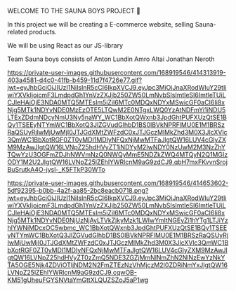 WELCOME TO THE SAUNA BOYS PROJECT 🚀

In this project we will be creating a E-commerce website, selling Sauna-related products.

We will be using React as our JS-library

Team Sauna boys consists of Anton Lundin Amro Altai Jonathan Neroth

https://private-user-images.githubusercontent.com/168919546/414313919-403a4581-d4c0-41fb-b459-11d7f4726e77.gif?jwt=eyJhbGciOiJIUzI1NiIsInR5cCI6IkpXVCJ9.eyJpc3MiOiJnaXRodWIuY29tIiwiYXVkIjoicmF3LmdpdGh1YnVzZXJjb250ZW50LmNvbSIsImtleSI6ImtleTUiLCJleHAiOjE3NDA0MTQ5MTEsIm5iZiI6MTc0MDQxNDYxMSwicGF0aCI6Ii8xNjg5MTk1NDYvNDE0MzEzOTE5LTQwM2E0NTgxLWQ0YzAtNDFmYi1iNDU5LTExZDdmNDcyNmU3Ny5naWY_WC1BbXotQWxnb3JpdGhtPUFXUzQtSE1BQy1TSEEyNTYmWC1BbXotQ3JlZGVudGlhbD1BS0lBVkNPRFlMU0E1M1BRSzRaQSUyRjIwMjUwMjI0JTJGdXMtZWFzdC0xJTJGczMlMkZhd3M0X3JlcXVlc3QmWC1BbXotRGF0ZT0yMDI1MDIyNFQxNjMwMTFaJlgtQW16LUV4cGlyZXM9MzAwJlgtQW16LVNpZ25hdHVyZT1iNDYyM2IwNDY0NzUwM2M3NzZhYTQwYzU3OGFmZDJhNWVmNzQ0NWQyMmE5NDZkZWQ4MTQyN2Q1MGIzODY1M2U2JlgtQW16LVNpZ25lZEhlYWRlcnM9aG9zdCJ9.qbH7mxFKvvnSrojBuSrutkA4O-jysl-_K5FTkP30WTo

https://private-user-images.githubusercontent.com/168919546/414653602-5df92395-b0bb-4a2f-aa85-2bc8eacb0718.png?jwt=eyJhbGciOiJIUzI1NiIsInR5cCI6IkpXVCJ9.eyJpc3MiOiJnaXRodWIuY29tIiwiYXVkIjoicmF3LmdpdGh1YnVzZXJjb250ZW50LmNvbSIsImtleSI6ImtleTUiLCJleHAiOjE3NDA0MTQ5MTEsIm5iZiI6MTc0MDQxNDYxMSwicGF0aCI6Ii8xNjg5MTk1NDYvNDE0NjUzNjAyLTVkZjkyMzk1LWIwYmItNGEyZi1hYTg1LTJiYzhlYWNiMDcxOC5wbmc_WC1BbXotQWxnb3JpdGhtPUFXUzQtSE1BQy1TSEEyNTYmWC1BbXotQ3JlZGVudGlhbD1BS0lBVkNPRFlMU0E1M1BRSzRaQSUyRjIwMjUwMjI0JTJGdXMtZWFzdC0xJTJGczMlMkZhd3M0X3JlcXVlc3QmWC1BbXotRGF0ZT0yMDI1MDIyNFQxNjMwMTFaJlgtQW16LUV4cGlyZXM9MzAwJlgtQW16LVNpZ25hdHVyZT0zZmQ5NDE3ZGZjMmNlNmZhN2NlNzEwYzNkYTA5OGE5Njk4ZDViOTljNDM2N2FmZTEzNzVhMjczM2I0ZDRiNmYxJlgtQW16LVNpZ25lZEhlYWRlcnM9aG9zdCJ9.cqwOB-KM51gUheuFGYSNVtaYmGttXLQUZSZoJ5aP1wg

